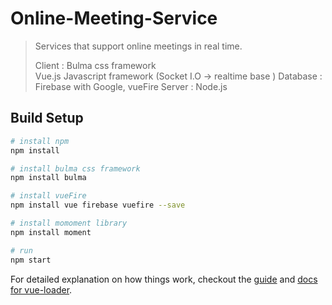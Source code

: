 # Online-Meeting-Service
> Services that support online meetings in real time.
>
> Client : Bulma css framework<br>
>          Vue.js Javascript framework (Socket I.O -> realtime base )
> Database : Firebase with Google, vueFire
> Server : Node.js

## Build Setup

``` bash
# install npm 
npm install

# install bulma css framework
npm install bulma

# install vueFire
npm install vue firebase vuefire --save

# install momoment library
npm install moment

# run
npm start

```

For detailed explanation on how things work, checkout the [guide](http://vuejs-templates.github.io/webpack/) and [docs for vue-loader](http://vuejs.github.io/vue-loader).
